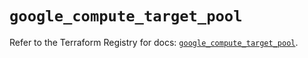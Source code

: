 # `google_compute_target_pool`

Refer to the Terraform Registry for docs: [`google_compute_target_pool`](https://registry.terraform.io/providers/hashicorp/google/5.41.0/docs/resources/compute_target_pool).
